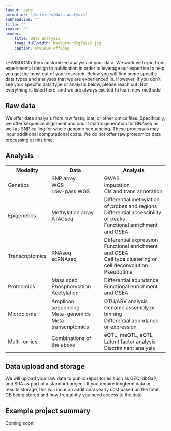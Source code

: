 ```yaml
---
layout: page
permalink: "/services/data-analysis"
subheadline: ""
title: ""
teaser: ""
header:
    title: Data analysis
    image_fullwidth: background/glass2.jpg
    caption: UWISDOM offices
---
```


U-WISDOM offers customized analysis of your data. We work with you from experimental design to publication in order to leverage our expertise to help you get the most out of your research. Below you will find some specific data types and analyses that we are experienced in. However, if you don't see your specific data type or analysis below, please reach out. Not everything is listed here, and we are always excited to learn new methods!

<h2>Raw data</h2>

We offer data analysis from raw fastq, idat, or other omics files. Specifically, we offer sequence alignment and count matrix generation for RNAseq as well as SNP calling for whole genome sequencing. These processes may incur additional computational costs. We do not offer raw proteomics data processing at this time.

<h2>Analysis</h2>

<table>
  <tr>
    <th>Modality</th>
    <th>Data</th>
    <th>Analysis</th>
  </tr>
  <tr>
    <td>Genetics</td>
    <td>SNP array<br>WGS<br>Low-pass WGS</td>
    <td>GWAS<br>Imputation<br>Cis and trans annotation</td>
  </tr>
  <tr>
    <td>Epigenetics</td>
    <td>Methylation array<br>ATACseq</td>
    <td>Differential methylation of probes and regions<br>Differential accessibility of peaks<br>Functional enrichment and GSEA</td>
  </tr>
  <tr>
    <td>Transcriptomics</td>
    <td>RNAseq<br>scRNAseq</td>
    <td>Differential expression<br>Functional enrichment and GSEA<br>Cell type clustering or cell deconvolution<br>Pseudotime</td>
  </tr>
  <tr>
    <td>Proteomics</td>
    <td>Mass spec<br>Phosphorylation<br>Acetylation</td>
    <td>Differential abundance<br>Functional enrichment and GSEA</td>
  </tr>
  <tr>
    <td>Microbiome</td>
    <td>Amplicon sequencing<br>Meta-genomics<br>Meta-transcriptomics</td>
    <td>OTU/ASV analysis<br>Genome assembly or binning<br>Differential abundance or expression</td>
  </tr>
  <tr>
    <td>Multi-omics</td>
    <td>Combinations of the above</td>
    <td>eQTL, meQTL, aQTL<br>Latent factor analysis<br>Discriminant analysis</td>
  </tr>
</table>

<h2>Data upload and storage</h2>

We will upload your raw data to public repositories such as GEO, dbGaP, and SRA as part of a standard project. If you require longterm data or results storage, this will incur an additional yearly cost based on the total GB being stored and how frequently you need access to the data.

<h2>Example project summary</h2>

Coming soon!

